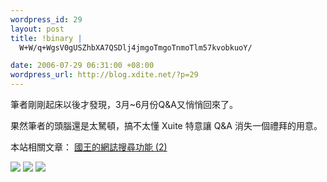 ```yaml
--- 
wordpress_id: 29
layout: post
title: !binary |
  W+W/q+WgsV0gUSZhbXA7QSDlj4jmgoTmgoTnmoTlm57kvobkuoY/

date: 2006-07-29 06:31:00 +08:00
wordpress_url: http://blog.xdite.net/?p=29
---
```

<p>筆者剛剛起床以後才發現，3月~6月份Q&amp;A又悄悄回來了。</p><p> 果然筆者的頭腦還是太駑頓，搞不太懂 Xuite 特意讓 Q&amp;A 消失一個禮拜的用意。</p><p>  本站相關文章： <a href="http://xuite-joke.blogspot.com/2006/07/2.html">國王的網誌搜尋功能 (2) </a></p><p><a href="http://xuite-joke.blogspot.com/2006/07/2.html"></a> <img src="http://static.flickr.com/76/200788996_b137c2b48c_o.jpg" border="0" />  <img src="http://static.flickr.com/67/196017596_674af0c1e6_o.jpg" border="0" />  <img src="http://static.flickr.com/68/196017593_300a2fb7b9_o.jpg" border="0" /></p>
